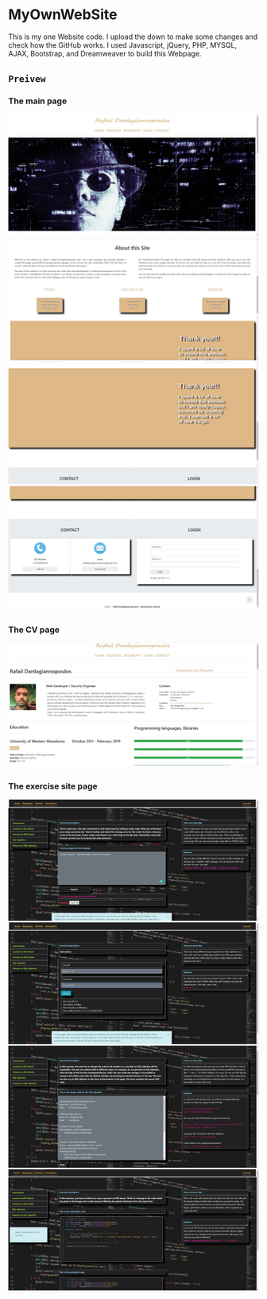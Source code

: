 # MyOwnWebSite
This is my one Website code. I upload the down to make some changes and check how the GitHub works.
I used Javascript, jQuery, PHP, MYSQL, AJAX, Bootstrap, and Dreamweaver to build this Webpage.
###
## `Preivew`
### 
### The main page
![ScreenShot](https://github.com/Rafail1992/MyOwnWebSite/blob/main/1.jpg)
![ScreenShot](https://github.com/Rafail1992/MyOwnWebSite/blob/main/2.jpg)
![ScreenShot](https://github.com/Rafail1992/MyOwnWebSite/blob/main/3.jpg)
![ScreenShot](https://github.com/Rafail1992/MyOwnWebSite/blob/main/4.jpg)
##
### The CV page
![ScreenShot](https://github.com/Rafail1992/MyOwnWebSite/blob/main/5.jpg)
##
### The exercise site page
![ScreenShot](https://github.com/Rafail1992/MyOwnWebSite/blob/main/6.jpg)
![ScreenShot](https://github.com/Rafail1992/MyOwnWebSite/blob/main/7.jpg)
![ScreenShot](https://github.com/Rafail1992/MyOwnWebSite/blob/main/8.jpg)
![ScreenShot](https://github.com/Rafail1992/MyOwnWebSite/blob/main/9.jpg)
